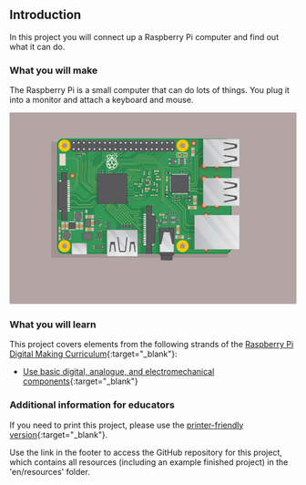 ## Introduction

In this project you will connect up a Raspberry Pi computer and find out what it can do.


### What you will make

The Raspberry Pi is a small computer that can do lots of things. You plug it into a monitor and attach a keyboard and mouse.

![screenshot](images/pi-plug-in.gif)


### What you will learn

This project covers elements from the following strands of the [Raspberry Pi Digital Making Curriculum](http://rpf.io/curriculum){:target="_blank"}:

+ [Use basic digital, analogue, and electromechanical components](https://curriculum.raspberrypi.org/physical-computing/creator/){:target="_blank"}

### Additional information for educators

If you need to print this project, please use the [printer-friendly version](https://projects.raspberrypi.org/en/projects/raspberry-pi-getting-started/print){:target="_blank"}.

Use the link in the footer to access the GitHub repository for this project, which contains all resources (including an example finished project) in the 'en/resources' folder.
